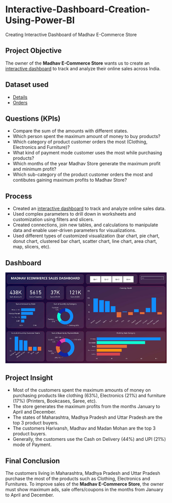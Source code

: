 # Interactive-Dashboard-Creation-Using-Power-BI
Creating Interactive Dashboard of Madhav E-Commerce Store

## **Project Objective**

The owner of the **Madhav E-Commerce Store** wants us to create an <a href="https://github.com/Krishnkumar542/Interactive-Dashboard-Creation-Using-Power-BI/blob/main/Madhav%20Store%20Ecommerce%20Dashboard.png">interactive dashboard</a> to track and analyze their online sales across India.


## **Dataset used**

- <a href="https://github.com/Krishnkumar542/Interactive-Dashboard-Creation-Using-Power-BI/blob/main/Details.csv">Details</a>
- <a href="https://github.com/Krishnkumar542/Interactive-Dashboard-Creation-Using-Power-BI/blob/main/Orders.csv">Orders</a>


## **Questions (KPIs)**

- Compare the sum of the amounts with different states.
- Which person spent the maximum amount of money to buy products?
- Which category of product customer orders the most (Clothing, Electronics and Furniture)?
- What kind of payment mode customer uses the most while purchasing products?
- Which months of the year Madhav Store generate the maximum profit and minimum profit?
- Which sub-category of the product customer orders the most and contibutes gaining maximum profits to Madhav Store?


## **Process**

- Created an <a href="https://github.com/Krishnkumar542/Interactive-Dashboard-Creation-Using-Power-BI/blob/main/Madhav%20Store%20Ecommerce%20Dashboard.png">interactive dashboard</a> to track and analyze online sales data.
- Used complex parameters to drill down in worksheets and customization using filters and slicers.
- Created connections, join new tables, and calculations to manipulate data and enable user-driven parameters for visualizations.
- Used different types of customized visualization (bar chart, pie chart, donut chart, clustered bar chart, scatter chart, line chart, area chart, map, slicers, etc).

## **Dashboard**

![Alt text of the image](https://github.com/Krishnkumar542/Interactive-Dashboard-Creation-Using-Power-BI/blob/main/Madhav%20Store%20Ecommerce%20Dashboard.png)

## **Project Insight**

- Most of the customers spent the maximum amounts of money on purchasing products like clothing (63%), Electronics (21%) and furniture (17%) (Printers, Bookcases, Saree, etc).
- The store generates the maximum profits from the months January to April and December.
- The states of Maharashtra, Madhya Pradesh and Uttar Pradesh are the top 3 product buyers.
- The customers Harivansh, Madhav and Madan Mohan are the top 3 product buyers.
- Generally, the customers use the Cash on Delivery (44%) and UPI (21%) mode of Payment.

## **Final Conclusion**

The customers living in Maharashtra, Madhya Pradesh and Uttar Pradesh purchase the most of the products such as Clothing, Electronics and Furnitures. To improve sales of the **Madhav E-Commerce Store**, the owner must show maximum ads, sale offers/coupons in the months from January to April and December.

